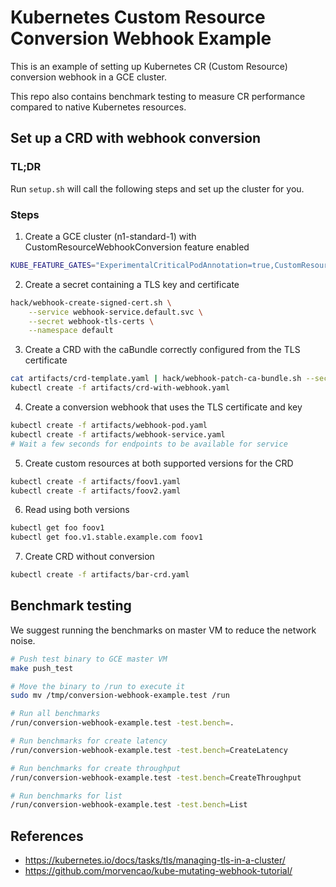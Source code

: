 # Kubernetes Custom Resource Conversion Webhook Example

This is an example of setting up Kubernetes CR (Custom Resource) conversion
webhook in a GCE cluster.

This repo also contains benchmark testing to measure CR performance compared to
native Kubernetes resources.

## Set up a CRD with webhook conversion

### TL;DR

Run `setup.sh` will call the following steps and set up the cluster for you.

### Steps

1. Create a GCE cluster (n1-standard-1) with CustomResourceWebhookConversion feature enabled

```sh
KUBE_FEATURE_GATES="ExperimentalCriticalPodAnnotation=true,CustomResourceWebhookConversion=true" KUBE_UP_AUTOMATIC_CLEANUP=true $GOPATH/src/k8s.io/kubernetes/cluster/kube-up.sh
```

2. Create a secret containing a TLS key and certificate

```sh
hack/webhook-create-signed-cert.sh \
    --service webhook-service.default.svc \
    --secret webhook-tls-certs \
    --namespace default
```

3. Create a CRD with the caBundle correctly configured from the TLS certificate

```sh
cat artifacts/crd-template.yaml | hack/webhook-patch-ca-bundle.sh --secret webhook-tls-certs > artifacts/crd-with-webhook.yaml
kubectl create -f artifacts/crd-with-webhook.yaml
```

4. Create a conversion webhook that uses the TLS certificate and key

```sh
kubectl create -f artifacts/webhook-pod.yaml
kubectl create -f artifacts/webhook-service.yaml
# Wait a few seconds for endpoints to be available for service
```

5. Create custom resources at both supported versions for the CRD

```sh
kubectl create -f artifacts/foov1.yaml
kubectl create -f artifacts/foov2.yaml
```

6. Read using both versions

```sh
kubectl get foo foov1
kubectl get foo.v1.stable.example.com foov1
```

7. Create CRD without conversion

```sh
kubectl create -f artifacts/bar-crd.yaml
```

## Benchmark testing

We suggest running the benchmarks on master VM to reduce the network noise.

```sh
# Push test binary to GCE master VM
make push_test

# Move the binary to /run to execute it
sudo mv /tmp/conversion-webhook-example.test /run

# Run all benchmarks
/run/conversion-webhook-example.test -test.bench=.

# Run benchmarks for create latency
/run/conversion-webhook-example.test -test.bench=CreateLatency

# Run benchmarks for create throughput
/run/conversion-webhook-example.test -test.bench=CreateThroughput

# Run benchmarks for list
/run/conversion-webhook-example.test -test.bench=List
```

## References

- https://kubernetes.io/docs/tasks/tls/managing-tls-in-a-cluster/
- https://github.com/morvencao/kube-mutating-webhook-tutorial/

